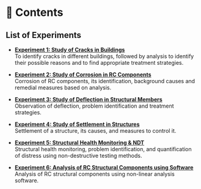 # 📘 Contents

## List of Experiments

- [**Experiment 1: Study of Cracks in Buildings**](Experiment_1.md)  
To identify cracks in different buildings, followed by analysis to identify their possible reasons and to find appropriate treatment strategies.

- [**Experiment 2: Study of Corrosion in RC Components**](Experiment_2.md)  
Corrosion of RC components, its identification, background causes and remedial measures based on analysis.

- [**Experiment 3: Study of Deflection in Structural Members**](Experiment_3.md)  
Observation of deflection, problem identification and treatment strategies.

- [**Experiment 4: Study of Settlement in Structures**](Experiment_4.md)  
Settlement of a structure, its causes, and measures to control it.

- [**Experiment 5: Structural Health Monitoring & NDT**](Experiment_5.md)  
Structural health monitoring, problem identification, and quantification of distress using non-destructive testing methods.

- [**Experiment 6: Analysis of RC Structural Components using Software**](Experiment_6.md)  
Analysis of RC structural components using non-linear analysis software.
